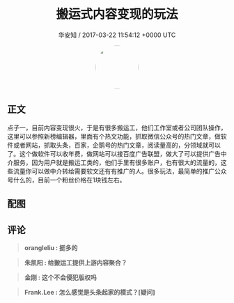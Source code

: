 <h1 align="center">搬运式内容变现的玩法</h1>
<p align="center">
    <a>华安知 / 2017-03-22 11:54:12 &#43;0000 UTC</a>
</p>

<div align="center">
    <img src="https://images.zsxq.com/Fm7bP4XMvj4gIAYjzyW97pXQuFj8?e=1590940799&amp;token=kIxbL07-8jAj8w1n4s9zv64FuZZNEATmlU_Vm6zD:OAu6gNkEjQ17LtLtXuKQkaFkk2w=" width="100" height="100" style="border:1px solid;border-radius:50%; color:#ffffff"/>
</div>

## 正文

<div>
点子一，目前内容变现很火，于是有很多搬运工，他们工作室或者公司团队操作，这里可以参照新榜编辑器，里面有个热文功能，抓取微信公众号的热门文章，做软件或者网站，抓取头条，百家，企鹅号的热门文章，阅读量高的，分领域就可以了。这个做软件可以收年费，做网站可以接百度广告联盟，做大了可以提供广告中介服务，因为用户就是搬运工类的，他们手里有很多账户，也有很大的流量的，这些流量你可以做中介转给需要软文还有有推广的人。很多玩法，最简单的推广公众号什么的，目前一个粉丝价格在1块钱左右。
</div>

## 配图
<div class="image" align="center">

</div>

## 评论

<div align="left">
<div>

<blockquote >
<span> <strong>orangleliu : 挺多的 </strong></span>
</blockquote>

<blockquote >
<span> <strong>朱凯阳 : 给搬运工提供上游内容聚合？ </strong></span>
</blockquote>

<blockquote >
<span> <strong>金刚 : 这个不会侵犯版权吗 </strong></span>
</blockquote>

<blockquote >
<span> <strong>Frank.Lee : 怎么感觉是头条起家的模式？[疑问] </strong></span>
</blockquote>

</div>
</div>